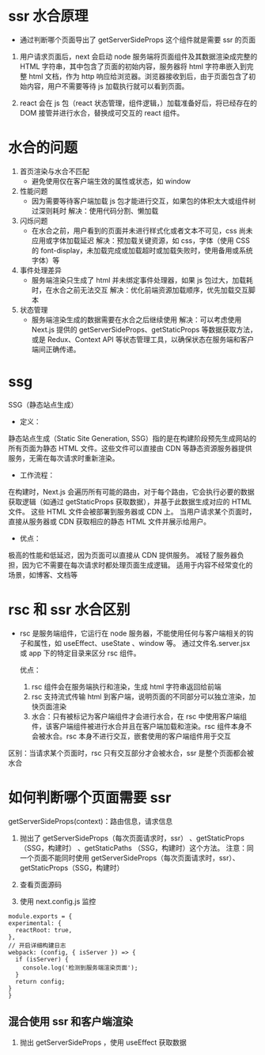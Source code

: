 # ssr 水合原理

- 通过判断哪个页面导出了 getServerSideProps 这个组件就是需要 ssr 的页面

1. 用户请求页面后，next 会启动 node 服务端将页面组件及其数据渲染成完整的 HTML 字符串，其中包含了页面的初始内容，服务器将 html 字符串嵌入到完整 html 文档，作为 http 响应给浏览器。浏览器接收到后，由于页面包含了初始内容，用户不需要等待 js 加载执行就可以看到页面。

2. react 会在 js 包（react 状态管理，组件逻辑，）加载准备好后，将已经存在的 DOM 接管并进行水合，替换成可交互的 react 组件。

# 水合的问题

1. 首页渲染与水合不匹配
   - 避免使用仅在客户端生效的属性或状态，如 window
2. 性能问题
   - 因为需要等待客户端加载 js 包才能进行交互，如果包的体积太大或组件树过深则耗时
     解决：使用代码分割、懒加载
3. 闪烁问题
   - 在水合之前，用户看到的页面并未进行样式化或者文本不可见，css 尚未应用或字体加载延迟
     解决：预加载关键资源，如 css，字体（使用 CSS 的 font-display，未加载完成或加载超时或加载失败时，使用备用或系统字体）等
4. 事件处理差异
   - 服务端渲染只生成了 html 并未绑定事件处理器，如果 js 包过大，加载耗时，在水合之前无法交互
     解决：优化前端资源加载顺序，优先加载交互脚本
5. 状态管理
   - 服务端渲染生成的数据需要在水合之后继续使用
     解决：可以考虑使用 Next.js 提供的 getServerSideProps、getStaticProps 等数据获取方法，或是 Redux、Context API 等状态管理工具，以确保状态在服务端和客户端间正确传递。

# ssg

SSG（静态站点生成）

- 定义：

静态站点生成（Static Site Generation, SSG）指的是在构建阶段预先生成网站的所有页面为静态 HTML 文件。这些文件可以直接由 CDN 等静态资源服务器提供服务，无需在每次请求时重新渲染。

- 工作流程：

在构建时，Next.js 会遍历所有可能的路由，对于每个路由，它会执行必要的数据获取逻辑（如通过 getStaticProps 获取数据），并基于此数据生成对应的 HTML 文件。
这些 HTML 文件会被部署到服务器或 CDN 上。
当用户请求某个页面时，直接从服务器或 CDN 获取相应的静态 HTML 文件并展示给用户。

- 优点：

极高的性能和低延迟，因为页面可以直接从 CDN 提供服务。
减轻了服务器负担，因为它不需要在每次请求时都处理页面生成逻辑。
适用于内容不经常变化的场景，如博客、文档等

# rsc 和 ssr 水合区别

- rsc 是服务端组件，它运行在 node 服务器，不能使用任何与客户端相关的钩子和属性，如 useEffect、useState 、window 等。
  通过文件名.server.jsx 或 app 下的特定目录来区分 rsc 组件。

  优点：

  1. rsc 组件会在服务端执行和渲染，生成 html 字符串返回给前端
  2. rsc 支持流式传输 html 到客户端，说明页面的不同部分可以独立渲染，加快页面渲染
  3. 水合：只有被标记为客户端组件才会进行水合，在 rsc 中使用客户端组件，该客户端组件被进行水合并且在客户端加载和渲染。rsc 组件本身不会被水合。rsc 本身不进行交互，嵌套使用的客户端组件用于交互

区别：当请求某个页面时，rsc 只有交互部分才会被水合，ssr 是整个页面都会被水合

# 如何判断哪个页面需要 ssr

getServerSideProps(context)：路由信息，请求信息

1. 抛出了 getServerSideProps（每次页面请求时，ssr） 、getStaticProps（SSG，构建时） 、getStaticPaths （SSG，构建时）这个方法。
   注意：同一个页面不能同时使用 getServerSideProps（每次页面请求时，ssr）、getStaticProps（SSG，构建时）

2. 查看页面源码
3. 使用 next.config.js 监控

```
module.exports = {
experimental: {
  reactRoot: true,
},
// 开启详细构建日志
webpack: (config, { isServer }) => {
  if (isServer) {
    console.log('检测到服务端渲染页面');
  }
  return config;
}
}
```

## 混合使用 ssr 和客户端渲染

1. 抛出 getServerSideProps ，使用 useEffect 获取数据
